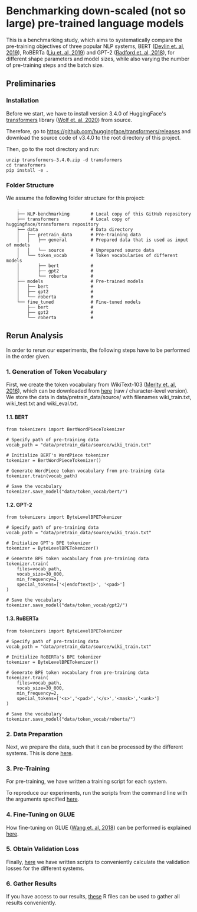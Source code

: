 # Benchmarking down-scaled (not so large) pre-trained language models

This is a benchmarking study, which aims to systematically  compare  the  pre-training  objectives of three popular NLP systems, BERT ([Devlin et. al, 2019](https://arxiv.org/abs/1810.04805)), RoBERTa ([Liu et. al, 2019](https://arxiv.org/abs/1907.11692)) and GPT-2 ([Radford et. al, 2018](https://d4mucfpksywv.cloudfront.net/better-language-models/language-models.pdf)), for different shape parameters and model sizes,  while  also  varying  the  number  of  pre-training steps and the batch size.

## Preliminaries

### Installation

Before we start, we have to install version 3.4.0 of HuggingFace's [transformers](https://github.com/huggingface/transformers) library ([Wolf et. al, 2020](https://arxiv.org/abs/1910.03771)) from source.

Therefore, go to https://github.com/huggingface/transformers/releases and download the source code of v3.4.0 to the root directory of this project.

Then, go to the root directory and run:

```
unzip transformers-3.4.0.zip -d transformers
cd transformers
pip install -e .
```

### Folder Structure

We assume the following folder structure for this project:
```
    .
    ├── NLP-benchmarking        # Local copy of this GitHub repository
    ├── transformers            # Local copy of huggingface/transformers repository
    ├── data                    # Data directory
    │   ├── pretrain_data       # Pre-training data
    │   │   ├── general         # Prepared data that is used as input of models
    │   │   └── source          # Unprepared source data 
    │   └── token_vocab         # Token vocabularies of different models
    │       ├── bert            #
    │       ├── gpt2            #
    │       └── roberta         #
    ├── models                  # Pre-trained models
    │   ├── bert                #
    │   ├── gpt2                # 
    │   └── roberta             # 
    └── fine_tuned              # Fine-tuned models
        ├── bert                # 
        ├── gpt2                # 
        └── roberta             # 
```

## Rerun Analysis

In order to rerun our experiments, the following steps have to be performed in the order given.

### 1. Generation of Token Vocabulary

First, we create the token vocabulary from WikiText-103 ([Merity et. al, 2016](https://arxiv.org/abs/1609.07843)), which can be downloaded from [here](https://www.salesforce.com/products/einstein/ai-research/the-wikitext-dependency-language-modeling-dataset/) (raw / character-level version). We store the data in data/pretrain_data/source/ with filenames wiki_train.txt, wiki_test.txt and wiki_eval.txt.

#### 1.1. BERT
```
from tokenizers import BertWordPieceTokenizer

# Specify path of pre-training data
vocab_path = "data/pretrain_data/source/wiki_train.txt"

# Initialize BERT's WordPiece tokenizer 
tokenizer = BertWordPieceTokenizer()

# Generate WordPiece token vocabulary from pre-training data
tokenizer.train(vocab_path)

# Save the vocabulary
tokenizer.save_model("data/token_vocab/bert/")
```

#### 1.2. GPT-2
```
from tokenizers import ByteLevelBPETokenizer

# Specify path of pre-training data
vocab_path = "data/pretrain_data/source/wiki_train.txt"

# Initialize GPT's BPE tokenizer 
tokenizer = ByteLevelBPETokenizer()

# Generate BPE token vocabulary from pre-training data
tokenizer.train(
    files=vocab_path, 
    vocab_size=30_000, 
    min_frequency=2, 
    special_tokens=['<|endoftext|>', '<pad>']
)

# Save the vocabulary
tokenizer.save_model("data/token_vocab/gpt2/")

```

#### 1.3. RoBERTa
```
from tokenizers import ByteLevelBPETokenizer

# Specify path of pre-training data
vocab_path = "data/pretrain_data/source/wiki_train.txt"

# Initialize RoBERTa's BPE tokenizer 
tokenizer = ByteLevelBPETokenizer()

# Generate BPE token vocabulary from pre-training data
tokenizer.train(
    files=vocab_path, 
    vocab_size=30_000, 
    min_frequency=2, 
    special_tokens=['<s>','<pad>','</s>','<mask>','<unk>']
)

# Save the vocabulary
tokenizer.save_model("data/token_vocab/roberta/")
```

### 2. Data Preparation

Next, we prepare the data, such that it can be processed by the different systems. This is done [here](https://github.com/PMSchulze/NLP-benchmarking/tree/master/data_preparation).

### 3. Pre-Training

For pre-training, we have written a training script for each system. 

To reproduce our experiments, run the scripts from the command line with the arguments specified [here](https://github.com/PMSchulze/NLP-benchmarking/tree/master/pretraining).

### 4. Fine-Tuning on GLUE

How fine-tuning on GLUE ([Wang et. al, 2018](https://arxiv.org/abs/1804.07461)) can be performed is explained [here](https://github.com/PMSchulze/NLP-benchmarking/tree/master/glue).

### 5. Obtain Validation Loss

Finally, [here](https://github.com/PMSchulze/NLP-benchmarking/tree/master/evaluation) we have written scripts to conveniently calculate the validation losses for the different systems.

### 6. Gather Results

If you have access to our results, [these](https://github.com/PMSchulze/NLP-benchmarking/tree/master/results) R files can be used to gather all results conveniently. 
